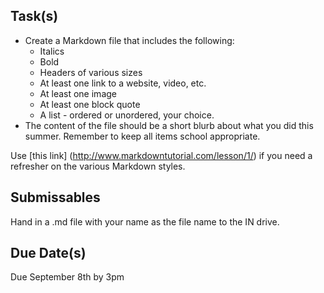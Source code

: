 Task(s)
-------
* Create a Markdown file that includes the following:
  * Italics
  * Bold
  * Headers of various sizes
  * At least one link to a website, video, etc.
  * At least one image
  * At least one block quote
  * A list - ordered or unordered, your choice.
* The content of the file should be a short blurb about what you did this summer.  Remember to keep all items school appropriate.

Use [this link] (http://www.markdowntutorial.com/lesson/1/) if you need a refresher on the various Markdown styles.

Submissables
------------------
Hand in a .md file with your name as the file name to the IN drive.

Due Date(s)
-----------
Due September 8th by 3pm
